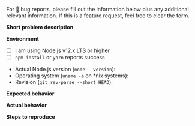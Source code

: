 For :bug: bug reports, please fill out the information below plus any additional relevant information. If this is a feature request, feel free to clear the form.

**Short problem description**

**Environment**
- [ ] I am using Node.js v12.x LTS or higher
- [ ] `npm install` or `yarn` reports success
- Actual Node.js version (`node --version`):
- Operating system (`uname -a` on *nix systems):
- Revision (`git rev-parse --short HEAD`):

**Expected behavior**

**Actual behavior**

**Steps to reproduce**
